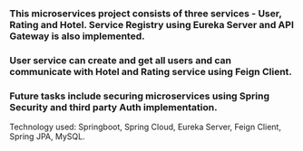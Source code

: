 ### This microservices project consists of three services - User, Rating and Hotel. Service Registry using Eureka Server and API Gateway is also implemented.

### User service can create and get all users and can communicate with Hotel and Rating service using Feign Client.

### Future tasks include securing microservices using Spring Security and third party Auth implementation.


Technology used: Springboot, Spring Cloud, Eureka Server, Feign Client, Spring JPA, MySQL.
